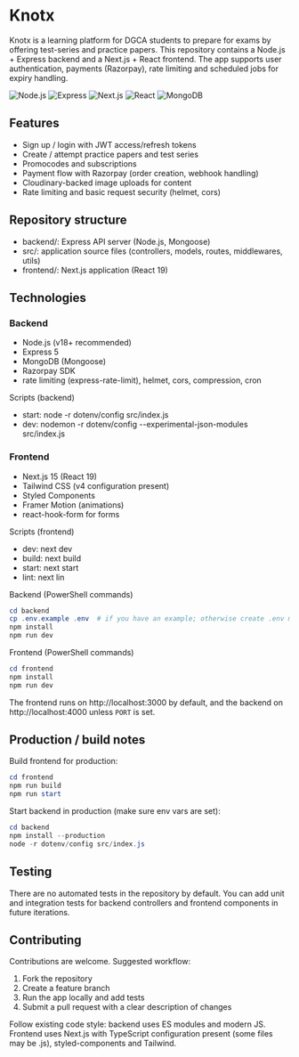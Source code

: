 # Knotx

Knotx is a learning platform for DGCA students to prepare for exams by offering test-series and practice papers. This repository contains a Node.js + Express backend and a Next.js + React frontend. The app supports user authentication, payments (Razorpay), rate limiting and scheduled jobs for expiry handling.

![Node.js](https://img.shields.io/badge/Node.js-18%2B-green?logo=nodedotjs)
![Express](https://img.shields.io/badge/Express-5.0-lightgrey?logo=express)
![Next.js](https://img.shields.io/badge/Next.js-15.0-black?logo=nextdotjs)
![React](https://img.shields.io/badge/React-19.0-blue?logo=react)
![MongoDB](https://img.shields.io/badge/MongoDB-7.0-green?logo=mongodb)

## Features
- Sign up / login with JWT access/refresh tokens
- Create / attempt practice papers and test series
- Promocodes and subscriptions
- Payment flow with Razorpay (order creation, webhook handling)
- Cloudinary-backed image uploads for content
- Rate limiting and basic request security (helmet, cors)

## Repository structure

- backend/: Express API server (Node.js, Mongoose)
- src/: application source files (controllers, models, routes, middlewares, utils)
- frontend/: Next.js application (React 19)

## Technologies

### Backend

- Node.js (v18+ recommended)
- Express 5
- MongoDB (Mongoose)
- Razorpay SDK
- rate limiting (express-rate-limit), helmet, cors, compression, cron


Scripts (backend)

- start: node -r dotenv/config src/index.js
- dev: nodemon -r dotenv/config --experimental-json-modules src/index.js

### Frontend

- Next.js 15 (React 19)
- Tailwind CSS (v4 configuration present)
- Styled Components
- Framer Motion (animations)
- react-hook-form for forms

Scripts (frontend)

- dev: next dev
- build: next build
- start: next start
- lint: next lin


Backend (PowerShell commands)

```powershell
cd backend
cp .env.example .env  # if you have an example; otherwise create .env manually
npm install
npm run dev
```

Frontend (PowerShell commands)

```powershell
cd frontend
npm install
npm run dev
```

The frontend runs on http://localhost:3000 by default, and the backend on http://localhost:4000 unless `PORT` is set.

## Production / build notes

Build frontend for production:

```powershell
cd frontend
npm run build
npm run start
```

Start backend in production (make sure env vars are set):

```powershell
cd backend
npm install --production
node -r dotenv/config src/index.js
```


## Testing

There are no automated tests in the repository by default. You can add unit and integration tests for backend controllers and frontend components in future iterations.

## Contributing

Contributions are welcome. Suggested workflow:

1. Fork the repository
2. Create a feature branch
3. Run the app locally and add tests
4. Submit a pull request with a clear description of changes

Follow existing code style: backend uses ES modules and modern JS. Frontend uses Next.js with TypeScript configuration present (some files may be .js), styled-components and Tailwind.


